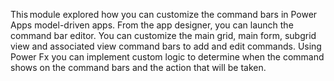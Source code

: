 This module explored how you can customize the command bars in Power Apps model-driven apps. From the app designer, you can launch the command bar editor. You can customize the main grid, main form, subgrid view and associated view command bars to add and edit commands. Using Power Fx you can implement custom logic to determine when the command shows on the command bars and the action that will be taken.
